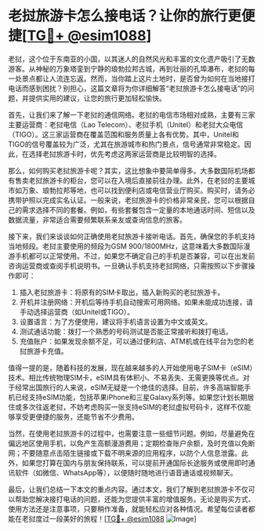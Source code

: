 # 老挝旅游卡怎么接电话？让你的旅行更便捷[[TG💪+ @esim1088](https://t.me/s/esim1088)]

老挝，这个位于东南亚的小国，以其迷人的自然风光和丰富的文化遗产吸引了无数游客。从神秘的万象塔銮到宁静的琅勃拉邦古城，再到壮丽的孔埠瀑布，老挝的每一处景点都让人流连忘返。然而，当你踏上这片土地时，是否曾为如何在当地接打电话而感到困扰？别担心，这篇文章将为你详细解答“老挝旅游卡怎么接电话”的问题，并提供实用的建议，让您的旅行更加轻松愉快。

首先，让我们来了解一下老挝的通信网络。老挝的电信市场相对成熟，主要有三家主要运营商：老挝电信（Lao Telecom）、老挝手机（Unitel）和老挝大众电信（TIGO）。这三家运营商在覆盖范围和服务质量上各有优势。其中，Unitel和TIGO的信号覆盖较为广泛，尤其在旅游城市和热门景点，信号通常非常稳定。因此，在选择老挝旅游卡时，优先考虑这两家运营商是比较明智的选择。

那么，如何购买老挝旅游卡呢？其实，这比想象中要简单得多。大多数国际机场都有售卖老挝旅游卡的柜台，您可以在入境后直接前往办理。此外，在老挝的主要城市如万象、琅勃拉邦等地，也可以找到便利店或电信营业厅购买。购买时，请务必携带护照以完成实名认证。一般来说，老挝旅游卡的价格非常亲民，您可以根据自己的需求选择不同的套餐。例如，有些套餐包含一定量的本地通话时间、短信以及数据流量，非常适合需要频繁联系亲友或查询信息的旅客。

接下来，我们来谈谈如何正确使用老挝旅游卡接听电话。首先，确保您的手机支持当地频段。老挝主要使用的频段为GSM 900/1800MHz，这意味着大多数国际漫游手机都可以正常使用。不过，如果您不确定自己的手机是否兼容，可以在出发前咨询运营商或查阅手机说明书。一旦确认手机支持老挝网络，只需按照以下步骤操作即可：

1. 插入老挝旅游卡：将原有的SIM卡取出，插入新购买的老挝旅游卡。
2. 开机并注册网络：开机后等待手机自动搜索可用网络。如果未能成功连接，请手动选择运营商（如Unitel或TIGO）。
3. 设置语言：为了方便使用，建议将手机语言设置为中文或英文。
4. 测试通话功能：拨打一个熟悉的号码测试是否能正常接听和拨打电话。
5. 充值账户：如果发现余额不足，可以通过便利店、ATM机或在线平台为您的老挝旅游卡充值。

值得一提的是，随着科技的发展，现在越来越多的人开始使用电子SIM卡（eSIM）技术。相比传统物理SIM卡，eSIM具有体积小、不易丢失、无需更换等优点。对于经常出国旅行的人来说，eSIM无疑是一个绝佳的选择。目前，许多高端智能手机已经支持eSIM功能，包括苹果iPhone和三星Galaxy系列等。如果您计划长期居住或多次往返老挝，不妨考虑购买一张支持eSIM的老挝虚拟号码卡，这样不仅能够享受更便捷的服务，还能节省不少费用。

当然，在使用老挝旅游卡的过程中，也需要注意一些细节问题。例如，尽量避免在偏远地区使用手机，以免产生高额漫游费用；定期检查账户余额，及时充值以免断网；不要随意点击陌生链接或下载不明来源的应用程序，以防个人信息泄露。此外，如果您打算在国内与朋友保持联系，可以提前开通国际长途服务或使用即时通讯软件（如微信、WhatsApp等），以便随时随地进行语音通话或视频聊天。

最后，让我们总结一下本文的重点内容。通过本文，我们了解到老挝旅游卡不仅可以帮助您解决接打电话的问题，还能为您提供丰富的增值服务。无论是购买方式、使用方法还是注意事项，只要稍作准备，就能轻松应对各种情况。希望每位读者都能在老挝度过一段美好的旅程！[[TG💪+ @esim1088](https://t.me/s/esim1088) ![Image](https://i.postimg.cc/4NQfJmqS/Snipaste-2025-05-13-00-14-12.png)]